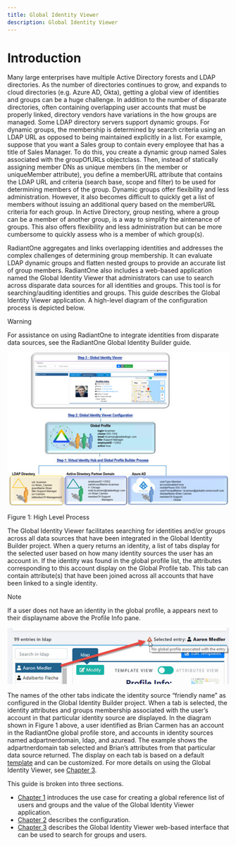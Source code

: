 ```yaml
---
title: Global Identity Viewer
description: Global Identity Viewer
---
```


# Introduction

Many large enterprises have multiple Active Directory forests and LDAP directories. As the number of directories continues to grow, and expands to cloud directories (e.g. Azure AD, Okta), getting a global view of identities and groups can be a huge challenge. In addition to the number of disparate directories, often containing overlapping user accounts that must be properly linked, directory vendors have variations in the how groups are managed. Some LDAP directory servers support dynamic groups. For dynamic groups, the membership is determined by search criteria using an LDAP URL as opposed to being maintained explicitly in a list. For example, suppose that you want a Sales group to contain every employee that has a title of Sales Manager. To do this, you create a dynamic group named Sales associated with the groupOfURLs objectclass. Then, instead of statically assigning member DNs as unique members (in the member or uniqueMember attribute), you define a memberURL attribute that contains the LDAP URL and criteria (search base, scope and filter) to be used for determining members of the group. Dynamic groups offer flexibility and less administration. However, it also becomes difficult to quickly get a list of members without issuing an additional query based on the memberURL criteria for each group. In Active Directory, group nesting, where a group can be a member of another group, is a way to simplify the aintenance of groups. This also offers flexibility and less administration but can be more cumbersome to quickly assess who is a member of which group(s).

RadiantOne aggregates and links overlapping identities and addresses the complex challenges of determining group membership. It can evaluate LDAP dynamic groups and flatten nested groups to provide an accurate list of group members. RadiantOne also includes a web-based application named the Global Identity Viewer that administrators can use to search across disparate data sources for all identities and groups. This tool is for searching/auditing identities and groups. This guide describes the Global Identity Viewer application. A high-level diagram of the configuration process is depicted below.

>[!warning]
>For assistance on using RadiantOne to integrate identities from disparate data sources, see the RadiantOne Global Identity Builder guide.

![High Level Process](Media/Image1.1.jpg)

Figure 1: High Level Process

The Global Identity Viewer facilitates searching for identities and/or groups across all data sources that have been integrated in the Global Identity Builder project. When a query returns an identity, a list of tabs display for the selected user based on how many identity sources the user has an account in. If the identity was found in the global profile list, the attributes corresponding to this account display on the Global Profile tab. This tab can contain attribute(s) that have been joined across all accounts that have been linked to a single identity.

>[!note]
>If a user does not have an identity in the global profile, a appears next to their displayname above the Profile Info pane.

![An image showing ](Media/Image1.2.jpg)

The names of the other tabs indicate the identity source “friendly name” as configured in the Global Identity Builder project. When a tab is selected, the identity attributes and groups membership associated with the user’s account in that particular identity source are displayed. In the diagram shown in Figure 1 above, a user identified as Brian Carmen has an account in the RadiantOne global profile store, and accounts in identity sources named adpartnerdomain, ldap, and azuread. The example shows the adpartnerdomain tab selected and Brian’s attributes from that particular data source returned. The display on each tab is based on a default [template](03-global-identity-viewer.md#auto-generate-templates) and can be customized. For more details on using the Global Identity Viewer, see [Chapter 3](03-global-identity-viewer.md).

This guide is broken into three sections.

- [Chapter 1](01-introduction.md) introduces the use case for creating a global reference list of users and groups and the value of the Global Identity Viewer application.
- [Chapter 2](02-configuration.md) describes the configuration.
- [Chapter 3](03-global-identity-viewer.md) describes the Global Identity Viewer web-based interface that can be used to search for groups and users.
